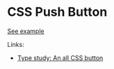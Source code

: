CSS Push Button
===============

[See example](http://spadin.github.com/css-push-button)

Links:

* [Type study: An all CSS button](http://blog.typekit.com/2011/02/10/type-study-an-all-css-button/)